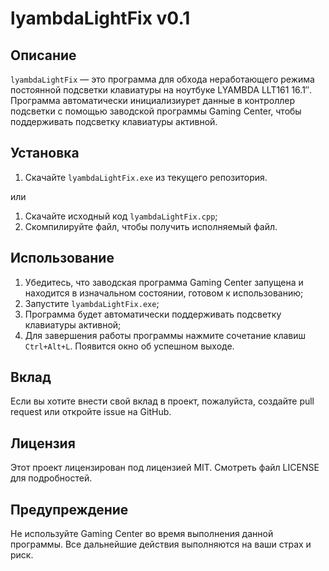 ﻿# lyambdaLightFix v0.1

## Описание
`lyambdaLightFix` — это программа для обхода неработающего режима постоянной подсветки клавиатуры на ноутбуке LYAMBDA LLT161 16.1″. Программа автоматически инициализиурет данные в контроллер подсветки с помощью заводской программы Gaming Center, чтобы поддерживать подсветку клавиатуры активной.

## Установка
1. Скачайте `lyambdaLightFix.exe` из текущего репозитория.
   
или

1. Скачайте исходный код `lyambdaLightFix.cpp`;
2. Скомпилируйте файл, чтобы получить исполняемый файл.

## Использование
1. Убедитесь, что заводская программа Gaming Center запущена и находится в изначальном состоянии, готовом к использованию;
2. Запустите `lyambdaLightFix.exe`;
3. Программа будет автоматически поддерживать подсветку клавиатуры активной;
4. Для завершения работы программы нажмите сочетание клавиш `Ctrl+Alt+L`. Появится окно об успешном выходе.

## Вклад
Если вы хотите внести свой вклад в проект, пожалуйста, создайте pull request или откройте issue на GitHub.

## Лицензия
Этот проект лицензирован под лицензией MIT. Смотреть файл LICENSE для подробностей.

## Предупреждение
Не используйте Gaming Center во время выполнения данной программы. Все дальнейшие действия выполняются на ваши страх и риск.

